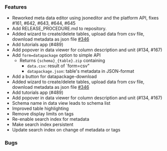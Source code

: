 ### Features


* Reworked meta data editor using jsoneditor and the platform API, fixes #161, #642, #643, #644, #645
* Add RELEASE_PROCEDURE.md to repository.
* Added wizard to create/delete tables, upload data from csv file, download metadata as json file [#346](https://github.com/OpenEnergyPlatform/oeplatform/issues/346)
* Add tutorials app (#489)
* Add popover in data viewer for column description and unit (#134, #167)
* Add `form=datapackage` option to simple API
  * Returns  `{schema}_{ŧable}.zip` containing
    * `data.csv`: result of `form=csv"
    * `datapackage.json`: table's metadata in JSON-format
* Add a button for datapackage-download
* Added wizard to create/delete tables, upload data from csv file, download metadata as json file [#346](https://github.com/OpenEnergyPlatform/oeplatform/issues/346)
* Add tutorials app (#489)
* Add popover in data viewer for column description and unit (#134, #167)
* Schema name in data view leads to schema list
* Improved table highlighting 
* Remove display limits on tags
* Re-enable search index for metadata
* Make search index persistent
* Update search index on change of metadata or tags

### Bugs
